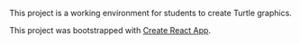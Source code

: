 This project is a working environment for students to create Turtle graphics.

This project was bootstrapped with [Create React App](https://github.com/facebookincubator/create-react-app).